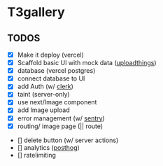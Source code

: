 # T3gallery

## TODOS

- [x] Make it deploy (vercel)
- [x] Scaffold basic UI with mock data ([uploadthings](https://uploadthing.com/))
- [x] database (vercel postgres)
- [x] connect database to UI
- [x] add Auth (w/ [clerk](https://clerk.com/))
- [x] taint (server-only)
- [x] use next/Image component
- [x] add Image upload
- [x] error management (w/ [sentry](https://sentry.io/))
- [x] routing/ image page (|| route)
- [] delete button (w/ server actions)
- [] analytics ([posthog](https://posthog.com/))
- [] ratelimiting
